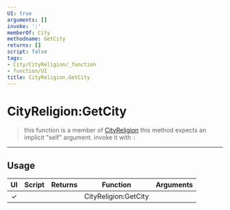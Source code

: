 ```yaml
---
UI: true
arguments: []
invoke: ':'
memberOf: City
methodname: GetCity
returns: []
script: false
tags:
- City/CityReligion/_function
- function/UI
title: CityReligion.GetCity
---
```

# CityReligion:GetCity
> this function is a member of [CityReligion](civ-6/lua/CityReligion.md)
> this method expects an implicit "self" argument. invoke it with `:`
-----
## Usage
|  UI | Script | Returns | Function | Arguments |
|:---:|:------:|-------:|:--------:|:---------|
|✓| ||CityReligion:GetCity||
